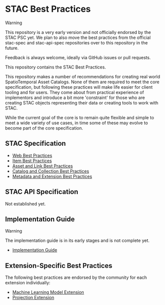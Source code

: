 # STAC Best Practices

> [!WARNING]  
> This repository is a very early version and not officially endorsed by the STAC PSC yet.
> We plan to also move the best practices from the official stac-spec and stac-api-spec repositories over to this repository in the future.
>
> Feedback is always welcome, ideally via GitHub issues or pull requests.

This repository contains the STAC Best Practices. 

This repository makes a number of recommendations for creating real world SpatioTemporal Asset Catalogs. None of them 
are required to meet the core specification, but following these practices will make life easier for client tooling
and for users. They come about from practical experience of implementors and introduce a bit more 'constraint' for
those who are creating STAC objects representing their data or creating tools to work with STAC. 

While the current goal of the core is to remain quite flexible and simple to meet a wide variety of use cases,
in time some of these may evolve to become part of the core specification.

## STAC Specification

- [Web Best Practices](web-best-practices.md)
- [Item Best Practices](item-best-practices.md)
- [Asset and Link Best Practices](asset-and-link-best-practices.md)
- [Catalog and Collection Best Practices](catalog-and-collection-best-practices.md)
- [Metadata and Extension Best Practices](metadata.md)

## STAC API Specification

Not established yet.

## Implementation Guide

> [!WARNING]  
> The implementation guide is in its early stages and is not complete yet.

- [Implementation Guide](implementation-guide.md)

## Extension-Specific Best Practices

The following best practices are endorsed by the community for each extension individually:

- [Machine Learning Model Extension](https://github.com/stac-extensions/mlm/blob/main/best-practices.md)
- [Projection Extension](https://github.com/stac-extensions/projection/blob/main/README.md#best-practices)
